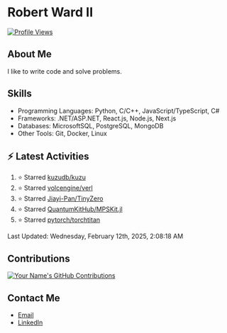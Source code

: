 
# Robert Ward II

[![Profile Views](https://komarev.com/ghpvc/?username=Robert-W-Ward)](https://github.com/Robert-W-Ward)

## About Me
I like to write code and solve problems.

## Skills
- Programming Languages: Python, C/C++, JavaScript/TypeScript, C#
- Frameworks: .NET/ASP.NET, React.js, Node.js, Next.js
- Databases: MicrosoftSQL, PostgreSQL, MongoDB
- Other Tools: Git, Docker, Linux

## :zap: Latest Activities
<!--RECENT_ACTIVITY:start-->
1. ⭐ Starred [kuzudb/kuzu](https://github.com/kuzudb/kuzu)
2. ⭐ Starred [volcengine/verl](https://github.com/volcengine/verl)
3. ⭐ Starred [Jiayi-Pan/TinyZero](https://github.com/Jiayi-Pan/TinyZero)
4. ⭐ Starred [QuantumKitHub/MPSKit.jl](https://github.com/QuantumKitHub/MPSKit.jl)
5. ⭐ Starred [pytorch/torchtitan](https://github.com/pytorch/torchtitan)
<!--RECENT_ACTIVITY:end-->

<!--RECENT_ACTIVITY:last_update-->
Last Updated: Wednesday, February 12th, 2025, 2:08:18 AM
<!--RECENT_ACTIVITY:last_update_end-->

<!--END_SECTIN:activity-->
## Contributions
[![Your Name's GitHub Contributions](https://github-readme-streak-stats.herokuapp.com/?user=Robert-W-Ward&theme=radical)](https://github.com/your-username)

## Contact Me
- [Email](mailto:robertwesleyward2019@gmail.com)
- [LinkedIn](https://linkedin.com/in/https://www.linkedin.com/in/robert-ward-ii/)
